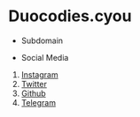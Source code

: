 # Duocodies.cyou
* Subdomain

* Social Media
1. [Instagram](https://instagram.com/duocodies)
2. [Twitter](https://twitter.com/duocodies)
3. [Github](https://github.com/Duocodies)
4. [Telegram](https://t.me/joinchat/Ewujyx8hHVo4ZTZl)
